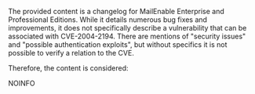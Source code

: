 The provided content is a changelog for MailEnable Enterprise and Professional Editions. While it details numerous bug fixes and improvements, it does not specifically describe a vulnerability that can be associated with CVE-2004-2194. There are mentions of "security issues" and "possible authentication exploits", but without specifics it is not possible to verify a relation to the CVE.

Therefore, the content is considered:

NOINFO